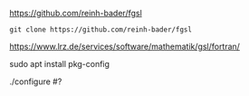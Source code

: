 https://github.com/reinh-bader/fgsl

    git clone https://github.com/reinh-bader/fgsl
    
https://www.lrz.de/services/software/mathematik/gsl/fortran/

sudo apt install pkg-config

./configure #?
